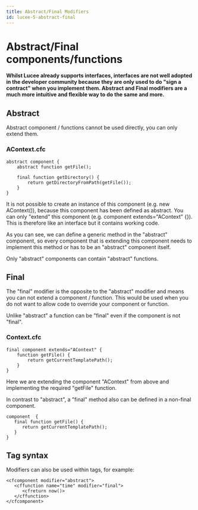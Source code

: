 ```yaml
---
title: Abstract/Final Modifiers
id: lucee-5-abstract-final
---
```


# Abstract/Final components/functions #

**Whilst Lucee already supports interfaces, interfaces are not well adopted in the developer community because they are only used to do "sign a contract" when you implement them. Abstract and Final modifiers are a much more intuitive and flexible way to do the same and more.**

## Abstract

Abstract component / functions cannot be used directly, you can only extend them.

### AContext.cfc

```luceescript
abstract component {
    abstract function getFile();

    final function getDirectory() {
        return getDirectoryFromPath(getFile());
    }
}
```

It is not possible to create an instance of this component (e.g. new AContext()), because this component has been defined as abstract. You can only "extend" this component (e.g. component extends="AContext" {}). This is therefore like an interface but it contains working code.

As you can see, we can define a generic method in the "abstract" component, so every component that is extending this component needs to implement this method or has to be an "abstract" component itself.

Only "abstract" components can contain "abstract" functions.

## Final

The "final" modifier is the opposite to the "abstract" modifier and means you can not extend a component / function. This would be used when you do not want to allow code to override your component or function.

Unlike "abstract" a function can be "final" even if the component is not "final".

### Context.cfc

```luceescript
final component extends="AContext" {
    function getFile() {
        return getCurrentTemplatePath();
    }
}
```

Here we are extending the component "AContext" from above and implementing the required "getFile" function.

In contrast to "abstract", a "final" method also can be defined in a non-final component.

```luceescript
component  {
   final function getFile() {
      return getCurrentTemplatePath();
   }
}
```

## Tag syntax

Modifiers can also be used within tags, for example:

```lucee
<cfcomponent modifier="abstract">
   <cffunction name="time" modifier="final">
      <cfreturn now()>
   </cffunction>
</cfcomponent>
```
